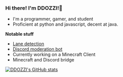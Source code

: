 ### Hi there! I'm DDOZZI!👋

* I'm a programmer, gamer, and student 
* Proficient at python and javascript, decent at java.

**Notable stuff**
* [Lane detection](https://github.com/ddozzi/Lane-Detection) 
* [Discord moderation bot](https://github.com/ddozzi/ban-notifier)                  
* Currently working on a Minecraft Client
* Minecraft and Discord bridge 

[![DDOZZI's GitHub stats](https://github-readme-stats.vercel.app/api?username=DDOZZI&theme=dark)](https://github.com/anuraghazra/github-readme-stats)


